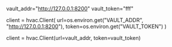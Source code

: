 vault_addr="http://127.0.0.1:8200"
vault_token="fff"

client = hvac.Client(
    url=os.environ.get("VAULT_ADDR", "http://127.0.0.1:8200"),
    token=os.environ.get("VAULT_TOKEN")
)

client = hvac.Client(url=vault_addr, token=vault_token)
